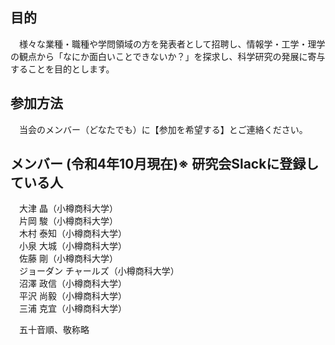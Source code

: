 ## 目的

　様々な業種・職種や学問領域の方を発表者として招聘し、情報学・工学・理学の観点から「なにか面白いことできないか？」を探求し、科学研究の発展に寄与することを目的とします。

## 参加方法

　当会のメンバー（どなたでも）に【参加を希望する】とご連絡ください。

## メンバー (令和4年10月現在)※ 研究会Slackに登録している人

　大津 晶（小樽商科大学）  
　片岡 駿（小樽商科大学）  
　木村 泰知（小樽商科大学）  
　小泉 大城（小樽商科大学）  
　佐藤 剛（小樽商科大学）  
　ジョーダン チャールズ（小樽商科大学）  
　沼澤 政信（小樽商科大学）  
　平沢 尚毅（小樽商科大学）  
　三浦 克宜（小樽商科大学）

　五十音順、敬称略
